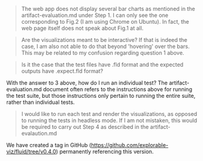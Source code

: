 > The web app does not display several bar charts as mentioned in the artifact-evaluation.md under Step 1. I can only see the one corresponding to Fig.2 (I am using Chrome on Ubuntu). In fact, the web page itself does not speak about Fig.1 at all.

> Are the visualizations meant to be interactive? If that is indeed the case, I am also not able to do that beyond 'hovering' over the bars. This may be related to my confusion regarding question 1 above.

> Is it the case that the test files have .fld format and the expected outputs have .expect.fld format?

With the answer to 3 above, how do I run an individual test? The artifact-evaluation.md document often refers to the instructions above for running the test suite, but those instructions only pertain to running the entire suite, rather than individual tests.

> I would like to run each test and render the visualizations, as opposed to running the tests in headless mode. If I am not mistaken, this would be required to carry out Step 4 as described in the artifact-evalaution.md

We have created a tag in GitHub (https://github.com/explorable-viz/fluid/tree/v0.4.0) permanently referencing this version.
